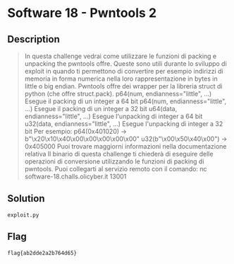 # Software 18 - Pwntools 2

## Description
> In questa challenge vedrai come utilizzare le funzioni di packing e unpacking the pwntools offre.
Queste sono utili durante lo sviluppo di exploit in quando ti permettono di convertire per esempio indirizzi di memoria in forma numerica nella loro rappresentazione in bytes in little o big endian.
Pwntools offre dei wrapper per la libreria struct di python (che offre struct.pack).
p64(num, endianness="little", ...) Esegue il packing di un integer a 64 bit
p64(num, endianness="little", ...) Esegue il packing di un integer a 32 bit
u64(data, endianness="little", ...) Esegue l'unpacking di integer a 64 bit
u32(data, endianness="little", ...) Esegue l'unpacking di integer a 32 bit
Per esempio:
p64(0x401020) -> b"\x20\x10\x40\x00\x00\x00\x00\x00"
u32(b"\x00\x50\x40\x00") -> 0x405000
Puoi trovare maggiorni informazioni nella documentazione relativa
Il binario di questa challenge ti chiederà di eseguire delle operazioni di conversione utilizzando le funzioni di packing di pwntools.
Puoi collegarti al servizio remoto con il comando:
nc software-18.challs.olicyber.it 13001
## Solution
`exploit.py`

## Flag
`flag{ab2dde2a2b764d65}`


